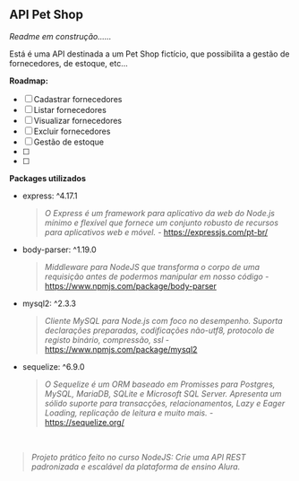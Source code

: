 ## API Pet Shop

*Readme em construção......*

Está é uma API destinada a um Pet Shop fictício, que possibilita
a gestão de fornecedores, de estoque, etc... 



**Roadmap:**

- [ ] Cadastrar fornecedores
- [ ] Listar fornecedores
- [ ] Visualizar fornecedores
- [ ] Excluir fornecedores
- [ ] Gestão de estoque
- [ ]
- [ ]

**Packages utilizados**

- express: ^4.17.1
    > *O Express é um framework para aplicativo da web do Node.js mínimo e flexível que fornece um conjunto robusto de recursos para aplicativos web e móvel.* - https://expressjs.com/pt-br/
- body-parser: ^1.19.0
    > *Middleware para NodeJS que transforma o corpo de uma requisição antes de podermos manipular em nosso código* - https://www.npmjs.com/package/body-parser
- mysql2: ^2.3.3
    > *Cliente MySQL para Node.js com foco no desempenho. Suporta declarações preparadas, codificações não-utf8, protocolo de registo binário, compressão, ssl* - https://www.npmjs.com/package/mysql2
- sequelize: ^6.9.0
    > *O Sequelize é um ORM baseado em Promisses para Postgres, MySQL, MariaDB, SQLite e Microsoft SQL Server. Apresenta um sólido suporte para transacções, relacionamentos, Lazy e Eager Loading, replicação de leitura e muito mais.* - https://sequelize.org/

<br />



> *Projeto prático feito no curso NodeJS: Crie uma API REST padronizada e escalável da plataforma de ensino Alura.*
